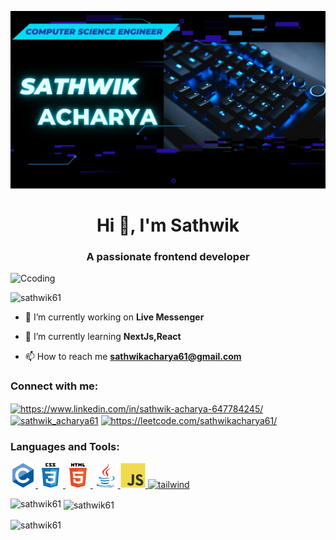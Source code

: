![logo](https://github.com/Sathwik61/Sathwik61/blob/main/banner.png)

<h1 align="center">Hi 👋, I'm Sathwik</h1>
<h3 align="center">A passionate frontend developer</h3>
<img align-"right" alt="Ccoding" width-"400" scr="https://giphy.com/gifs/dommespace-domme-space-programador-qgQUggAC3Pfv687qPC?utm_source=media-link&utm_medium=landing&utm_campaign=Media%20Links&utm_term=https://giphy.com/">

<p align="left"> <img src="https://komarev.com/ghpvc/?username=sathwik61&label=Profile%20views&color=0e75b6&style=flat" alt="sathwik61" /> </p>

- 🔭 I’m currently working on **Live Messenger**

- 🌱 I’m currently learning **NextJs,React**

- 📫 How to reach me **sathwikacharya61@gmail.com**

<h3 align="left">Connect with me:</h3>
<p align="left">
<a href="https://linkedin.com/in/https://www.linkedin.com/in/sathwik-acharya-647784245/" target="blank"><img align="center" src="https://raw.githubusercontent.com/rahuldkjain/github-profile-readme-generator/master/src/images/icons/Social/linked-in-alt.svg" alt="https://www.linkedin.com/in/sathwik-acharya-647784245/" height="30" width="40" /></a>
<a href="https://instagram.com/sathwik_acharya61" target="blank"><img align="center" src="https://raw.githubusercontent.com/rahuldkjain/github-profile-readme-generator/master/src/images/icons/Social/instagram.svg" alt="sathwik_acharya61" height="30" width="40" /></a>
<a href="https://www.leetcode.com/https://leetcode.com/sathwikacharya61/" target="blank"><img align="center" src="https://raw.githubusercontent.com/rahuldkjain/github-profile-readme-generator/master/src/images/icons/Social/leet-code.svg" alt="https://leetcode.com/sathwikacharya61/" height="30" width="40" /></a>
</p>

<h3 align="left">Languages and Tools:</h3>
<p align="left"> <a href="https://www.cprogramming.com/" target="_blank" rel="noreferrer"> <img src="https://raw.githubusercontent.com/devicons/devicon/master/icons/c/c-original.svg" alt="c" width="40" height="40"/> </a> <a href="https://www.w3schools.com/css/" target="_blank" rel="noreferrer"> <img src="https://raw.githubusercontent.com/devicons/devicon/master/icons/css3/css3-original-wordmark.svg" alt="css3" width="40" height="40"/> </a> <a href="https://www.w3.org/html/" target="_blank" rel="noreferrer"> <img src="https://raw.githubusercontent.com/devicons/devicon/master/icons/html5/html5-original-wordmark.svg" alt="html5" width="40" height="40"/> </a> <a href="https://www.java.com" target="_blank" rel="noreferrer"> <img src="https://raw.githubusercontent.com/devicons/devicon/master/icons/java/java-original.svg" alt="java" width="40" height="40"/> </a> <a href="https://developer.mozilla.org/en-US/docs/Web/JavaScript" target="_blank" rel="noreferrer"> <img src="https://raw.githubusercontent.com/devicons/devicon/master/icons/javascript/javascript-original.svg" alt="javascript" width="40" height="40"/> </a> <a href="https://tailwindcss.com/" target="_blank" rel="noreferrer"> <img src="https://www.vectorlogo.zone/logos/tailwindcss/tailwindcss-icon.svg" alt="tailwind" width="40" height="40"/> </a> </p>

<p><img align="left" src="https://github-readme-stats.vercel.app/api/top-langs?username=sathwik61&show_icons=true&locale=en&layout=compact" alt="sathwik61" /></p>

<p>&nbsp;<img align="center" src="https://github-readme-stats.vercel.app/api?username=sathwik61&show_icons=true&locale=en" alt="sathwik61" /></p>

<p><img align="center" src="https://github-readme-streak-stats.herokuapp.com/?user=sathwik61&" alt="sathwik61" /></p>
